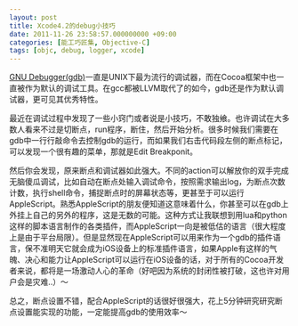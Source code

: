 ```yaml
---
layout: post
title: Xcode4.2的debug小技巧
date: 2011-11-26 23:58:57.000000000 +09:00
categories: [能工巧匠集, Objective-C]
tags: [objc, debug, logger, xcode]
---
```

[GNU Debugger(gdb)](https://en.wikipedia.org/wiki/Gdb)一直是UNIX下最为流行的调试器，而在Cocoa框架中也一直被作为默认的调试工具。在gcc都被LLVM取代了的如今，gdb还是作为默认调试器，更可见其优秀特性。

最近在调试过程中发现了一些小窍门或者说是小技巧，不敢独飨。也许调试在大多数人看来不过是切断点，run程序，断住，然后开始分析。很多时候我们需要在gdb中一行行敲命令去控制gdb的运行，而如果我们右击代码段左侧的断点标记，可以发现一个很有趣的菜单，那就是Edit Breakponit。

然后你会发现，原来断点和调试器如此强大。不同的action可以解放你的双手完成无脑傻瓜调试，比如自动在断点处输入调试命令，按照需求输出log，为断点次数计数，执行shell命令，捕捉断点时的屏幕状态等，更甚至于可以运行AppleScript。熟悉AppleScript的朋友便知道这意味着什么，你甚至可以在gdb上外挂上自己的另外的程序，这是无数的可能。这种方式让我联想到用lua和python这样的脚本语言制作的各类插件，而AppleScript一向是被低估的语言（很大程度上是由于平台局限）。但是显然现在AppleScript可以用来作为一个gdb的插件语言，保不准明天它就会成为iOS设备上的标准插件语言，如果Apple有这样的气魄、决心和能力让AppleScript可以运行在iOS设备的话，对于所有的Cocoa开发者来说，都将是一场激动人心的革命（好吧因为系统的封闭性被打破，这也许对用户会是灾难..）～

总之，断点设置不错，配合AppleScript的话很好很强大，花上5分钟研究研究断点设置能实现的功能，一定能提高gdb的使用效率～
